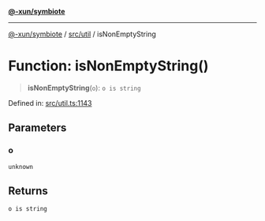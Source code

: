 [**@-xun/symbiote**](../../../README.md)

***

[@-xun/symbiote](../../../README.md) / [src/util](../README.md) / isNonEmptyString

# Function: isNonEmptyString()

> **isNonEmptyString**(`o`): `o is string`

Defined in: [src/util.ts:1143](https://github.com/Xunnamius/symbiote/blob/38551ad9267f0803213908dddfaadca3c136fc01/src/util.ts#L1143)

## Parameters

### o

`unknown`

## Returns

`o is string`
